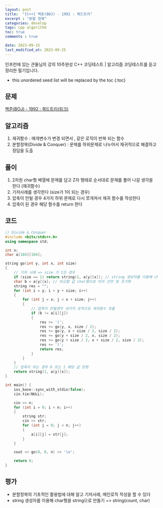 ```yaml
---
layout: post
title:  "[C++] 백준(BOJ) - 1992 : 쿼드트리"
excerpt : "분할 정복"
categories: develop
tags: cpp algorithm
toc: true
comments : true

date: 2023-09-25
last_modified_at: 2023-09-25
---
```

> <span style="font-size: 80%">
인프런에 있는 큰돌님의 강의 10주완성 C++ 코딩테스트 | 알고리즘 코딩테스트를 듣고 정리한 필기입니다.</span>

<!--more-->

* this unordered seed list will be replaced by the toc
{:toc}

## 문제 

[백준(BOJ) - 1992 : 쿼드트리(링크)](https://www.acmicpc.net/problem/1992)

## 알고리즘

  1. 재귀함수 : 매개변수가 변경 되면서 , 같은 로직이 반복 되는 함수
  2. 분할정복(Divide & Conquer) : 문제를 하위문제로 나누어서 재귀적으로 해결하고 정답을 도출

## 풀이

  1. 2차원 char형 배열에 문제를 담고 Z자 형태로 순서대로 문제를 풀어 나갈 생각을 한다 (재귀함수)
  2. 기저사례를 생각한다 (size가 1이 되는 경우)
  3. 압축이 안될 경우 4가지 하위 문제로 다시 쪼개져서 재귀 함수를 작성한다
  4. 압축이 된 경우 해당 함수를 return 한다

## 코드  

```cpp
// Divide & Conquer
#include <bits/stdc++.h>
using namespace std;

int n;
char a[104][104];

string go(int y, int x, int size)
{
    // 기저 사례 => size 가 1인 경우
    if (size == 1) return string(1, a[y][x]); // string 생성자를 이용해 char를 string으로 변환
    char b = a[y][x]; // 비교할 값 char형으로 미리 선언 및 초기화
    string res = "";
    for (int i = y; i < y + size; i++)
    {
        for (int j = x; j < x + size; j++)
        {
            // 압축이 안될경우 네가지 로직으로 재귀함수 호출
            if (b != a[i][j])
            {
                res += '(';
                res += go(y, x, size / 2);
                res += go(y, x + size / 2, size / 2);
                res += go(y + size / 2, x, size / 2);
                res += go(y + size / 2, x + size / 2, size / 2);
                res += ')';
                return res;
            }
        }
    }
    // 압축이 되는 경우 0 또는 1 해당 값 반환
    return string(1, a[y][x]);
}

int main() {
    ios_base::sync_with_stdio(false);
    cin.tie(NULL);

    cin >> n;
    for (int i = 0; i < n; i++)
    {
        string str;
        cin >> str;
        for (int j = 0; j < n; j++)
        {
            a[i][j] = str[j];
        }
    }

    cout << go(0, 0, n) << '\n';

    return 0;
}
```

## 평가  
* 분할정복의 기초적인 활용법에 대해 알고 기저사례, 메인로직 작성을 할 수 있다
* string 생성자를 이용해 char형을 string으로 만들기 => string(count, char)
